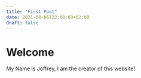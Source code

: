 ```yaml
---
title: "First Post"
date: 2021-08-05T22:08:03+02:00
draft: false
---
```


# Welcome

My Name is Joffrey, I am the creator of this website!
